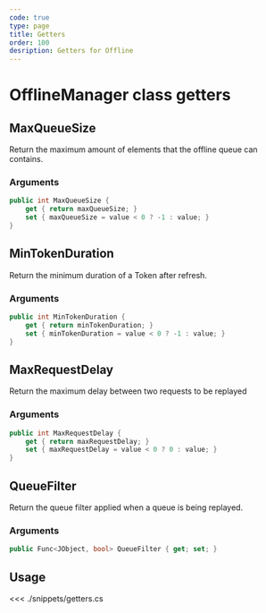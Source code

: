```yaml
---
code: true
type: page
title: Getters
order: 100
desription: Getters for Offline
---
```


# OfflineManager class getters



## MaxQueueSize

Return the maximum amount of elements that the offline queue can contains.

### Arguments

```csharp
public int MaxQueueSize {
    get { return maxQueueSize; }
    set { maxQueueSize = value < 0 ? -1 : value; }
}
```

## MinTokenDuration

Return the minimum duration of a Token after refresh.

### Arguments

```csharp
public int MinTokenDuration {
    get { return minTokenDuration; }
    set { minTokenDuration = value < 0 ? -1 : value; }
}
```

## MaxRequestDelay

Return the maximum delay between two requests to be replayed

### Arguments

```csharp
public int MaxRequestDelay {
    get { return maxRequestDelay; }
    set { maxRequestDelay = value < 0 ? 0 : value; }
}
```

## QueueFilter

Return the queue filter applied when a queue is being replayed.

### Arguments

```csharp
public Func<JObject, bool> QueueFilter { get; set; }
```

## Usage

<<< ./snippets/getters.cs

